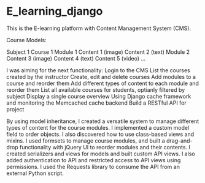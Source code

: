 # E_learning_django
This is the E-learning platform with Content Management System (CMS).

Course Models:

Subject 1
    Course 1
        Module 1
            Content 1 (image)
            Content 2 (text)
        Module 2
            Content 3 (image)
            Content 4 (text)
            Content 5 (video)
…


I was aiming for the next functionality:
Login to the CMS
List the courses created by the instructor
Create, edit and delete courses
Add modules to a course and reorder them
Add different types of content to each module and reorder them
List all available courses for students, optianly filtered by subject
Display a single course overview
Using Django cache framework and monitoring the Memcached cache backend
Build a RESTful API for project

By using model inheritance, I created a versatile system to manage different types of content for the course modules. I implemented a custom model field to order objects. I also discovered how to use class-based views and mixins. I used formsets to manage course modules, and built a drag-and-drop functionality with jQuery UI to reorder modules and their contents. I created serializers and views for models and built custom API views. I also added authentication to API and restricted access to API views using permissions. I used the Requests library to consume the API from an external Python script.
